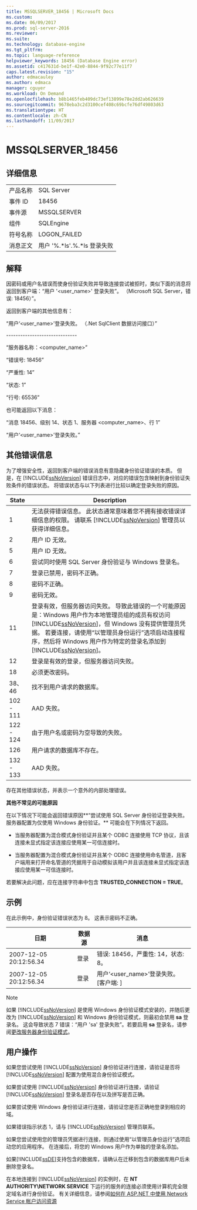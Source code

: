 ```yaml
---
title: MSSQLSERVER_18456 | Microsoft Docs
ms.custom: 
ms.date: 06/09/2017
ms.prod: sql-server-2016
ms.reviewer: 
ms.suite: 
ms.technology: database-engine
ms.tgt_pltfrm: 
ms.topic: language-reference
helpviewer_keywords: 18456 (Database Engine error)
ms.assetid: c417631d-be1f-42e0-8844-9f92c77e11f7
caps.latest.revision: "15"
author: edmacauley
ms.author: edmaca
manager: cguyer
ms.workload: On Demand
ms.openlocfilehash: b8b1465feb409dc73ef13899e78e2dd2ab626639
ms.sourcegitcommit: 9678eba3c2d3100cef408c69bcfe76df49803d63
ms.translationtype: HT
ms.contentlocale: zh-CN
ms.lasthandoff: 11/09/2017
---
```

# <a name="mssqlserver18456"></a>MSSQLSERVER_18456
  
## <a name="details"></a>详细信息  
  
|||  
|-|-|  
|产品名称|SQL Server|  
|事件 ID|18456|  
|事件源|MSSQLSERVER|  
|组件|SQLEngine|  
|符号名称|LOGON_FAILED|  
|消息正文|用户 '%.*ls'.%.\*ls 登录失败|  
  
## <a name="explanation"></a>解释  
因密码或用户名错误而使身份验证失败并导致连接尝试被拒时，类似下面的消息将返回到客户端：“用户 '<user_name>' 登录失败”。 （Microsoft SQL Server，错误: 18456）”。  
  
返回到客户端的其他信息有：  
  
“用户‘<user_name>’登录失败。 （.Net SqlClient 数据访问接口）”  
  
-----------------------------\-  
  
“服务器名称：<computer_name>”  
  
“错误号: 18456”  
  
“严重性: 14”  
  
“状态: 1”  
  
“行号: 65536”  
  
也可能返回以下消息：  
  
“消息 18456、级别 14、状态 1、服务器 <computer_name>、行 1”  
  
“用户‘<user_name>’登录失败。”  
  
## <a name="additional-error-information"></a>其他错误信息  
为了增强安全性，返回到客户端的错误消息有意隐藏身份验证错误的本质。 但是，在 [!INCLUDE[ssNoVersion](../../includes/ssnoversion-md.md)] 错误日志中，对应的错误包含映射到身份验证失败条件的错误状态。 将错误状态与以下列表进行比较以确定登录失败的原因。  
  
|State|Description|  
|---------|---------------|  
|1|无法获得错误信息。 此状态通常意味着您不拥有接收错误详细信息的权限。 请联系 [!INCLUDE[ssNoVersion](../../includes/ssnoversion-md.md)] 管理员以获得详细信息。|  
|2|用户 ID 无效。|  
|5|用户 ID 无效。|  
|6|尝试同时使用 SQL Server 身份验证与 Windows 登录名。|  
|7|登录已禁用，密码不正确。|  
|8|密码不正确。|  
|9|密码无效。|  
|11|登录有效，但服务器访问失败。 导致此错误的一个可能原因是：Windows 用户作为本地管理员组的成员有权访问 [!INCLUDE[ssNoVersion](../../includes/ssnoversion-md.md)]，但 Windows 没有提供管理员凭据。 若要连接，请使用“以管理员身份运行”选项启动连接程序，然后将 Windows 用户作为特定的登录名添加到 [!INCLUDE[ssNoVersion](../../includes/ssnoversion-md.md)]。|  
|12|登录是有效的登录，但服务器访问失败。|  
|18|必须更改密码。|  
|38、46|找不到用户请求的数据库。|
|102 - 111|AAD 失败。|
|122 - 124|由于用户名或密码为空导致的失败。|
|126|用户请求的数据库不存在。|
|132 - 133|AAD 失败。|
  
存在其他错误状态，并表示一个意外的内部处理错误。  
  
**其他不常见的可能原因**  
  
在以下情况下可能会返回错误原因**“尝试使用 SQL Server 身份验证登录失败。服务器配置为仅使用 Windows 身份验证。** 可能会在下列情况下返回。  
  
-   当服务器配置为混合模式身份验证并且某个 ODBC 连接使用 TCP 协议，且该连接未显式指定该连接应使用某一可信连接时。  
  
-   当服务器配置为混合模式身份验证并且某个 ODBC 连接使用命名管道，且客户端用来打开命名管道的凭据用于自动模拟该用户并且该连接未显式指定该连接应使用某一可信连接时。  
  
若要解决此问题，应在连接字符串中包含 **TRUSTED_CONNECTION = TRUE**。  
  
## <a name="examples"></a>示例  
在此示例中，身份验证错误状态为 8。 这表示密码不正确。  
  
|日期|数据源|消息|  
|--------|----------|-----------|  
|2007-12-05 20:12:56.34|登录|错误: 18456，严重性: 14，状态: 8。|  
|2007-12-05 20:12:56.34|登录|用户‘<user_name>’登录失败。 [客户端: <ip address>]|  
  
> [!NOTE]  
> 如果 [!INCLUDE[ssNoVersion](../../includes/ssnoversion-md.md)] 是使用 Windows 身份验证模式安装的，并随后更改为 [!INCLUDE[ssNoVersion](../../includes/ssnoversion-md.md)] 和 Windows 身份验证模式，则最初会禁用 **sa** 登录名。 这会导致状态 7 错误：“用户 'sa' 登录失败”。若要启用 **sa** 登录名，请参阅[更改服务器身份验证模式](~/database-engine/configure-windows/change-server-authentication-mode.md)。  
  
## <a name="user-action"></a>用户操作  
如果您尝试使用 [!INCLUDE[ssNoVersion](../../includes/ssnoversion-md.md)] 身份验证进行连接，请验证是否将 [!INCLUDE[ssNoVersion](../../includes/ssnoversion-md.md)] 配置为使用混合身份验证模式。  
  
如果尝试使用 [!INCLUDE[ssNoVersion](../../includes/ssnoversion-md.md)] 身份验证进行连接，请验证 [!INCLUDE[ssNoVersion](../../includes/ssnoversion-md.md)] 登录名是否存在以及拼写是否正确。  
  
如果尝试使用 Windows 身份验证进行连接，请验证您是否正确地登录到相应的域。  
  
如果错误指示状态 1，请与 [!INCLUDE[ssNoVersion](../../includes/ssnoversion-md.md)] 管理员联系。  
  
如果您尝试使用您的管理员凭据进行连接，则通过使用“以管理员身份运行”选项启动您的应用程序。 在连接后，将您的 Windows 用户作为单独的登录名添加。  
  
如果[!INCLUDE[ssDE](../../includes/ssde-md.md)]支持包含的数据库，请确认在迁移到包含的数据库用户后未删除登录名。  
  
在本地连接到 [!INCLUDE[ssNoVersion](../../includes/ssnoversion-md.md)] 的实例时，在 **NT AUTHORITY\NETWORK SERVICE** 下运行的服务的连接必须使用计算机完全限定域名进行身份验证。 有关详细信息，请参阅[如何在 ASP.NET 中使用 Network Service 帐户访问资源](http://msdn.microsoft.com/library/ff647402.aspx)  
  
